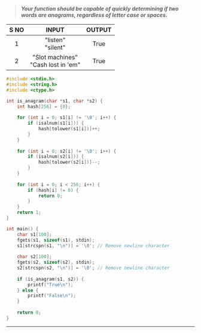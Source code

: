 >***Your function should be capable of quickly determining if two words are
anagrams, regardless of letter case or spaces.***

| S NO |                 INPUT                 | OUTPUT |
| :--: | :-----------------------------------: | :----: |
|  1   |         "listen"<br>"silent"          |  True  |
|  2   | "Slot machines"<br>"Cash lost in 'em" |  True  |
```c
#include <stdio.h>
#include <string.h>
#include <ctype.h>

int is_anagram(char *s1, char *s2) {
    int hash[256] = {0};
    
    for (int i = 0; s1[i] != '\0'; i++) {
        if (isalnum(s1[i])) {
            hash[tolower(s1[i])]++;
        }
    }
    
    for (int i = 0; s2[i] != '\0'; i++) {
        if (isalnum(s2[i])) {
            hash[tolower(s2[i])]--;
        }
    }
    
    for (int i = 0; i < 256; i++) {
        if (hash[i] != 0) {
            return 0;
        }
    }
    return 1;
}

int main() {
    char s1[100];
    fgets(s1, sizeof(s1), stdin);
    s1[strcspn(s1, "\n")] = '\0'; // Remove newline character
    
    char s2[100];
    fgets(s2, sizeof(s2), stdin);
    s2[strcspn(s2, "\n")] = '\0'; // Remove newline character
    
    if (is_anagram(s1, s2)) {
        printf("True\n");
    } else {
        printf("False\n");
    }
    
    return 0;
}

```
---